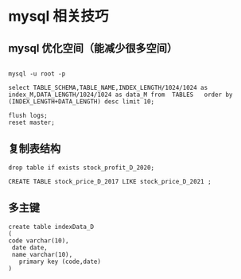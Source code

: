 # mysql 相关技巧


## mysql 优化空间（能减少很多空间）

```mysql

mysql -u root -p

select TABLE_SCHEMA,TABLE_NAME,INDEX_LENGTH/1024/1024 as index_M,DATA_LENGTH/1024/1024 as data_M from  TABLES   order by (INDEX_LENGTH+DATA_LENGTH) desc limit 10;  

flush logs;
reset master;
```

## 复制表结构
```mysql
drop table if exists stock_profit_D_2020;

CREATE TABLE stock_price_D_2017 LIKE stock_price_D_2021 ;
```


## 多主键
```mysql
create table indexData_D 
( 
code varchar(10),
 date date,
 name varchar(10),
   primary key (code,date) 
) 
```
